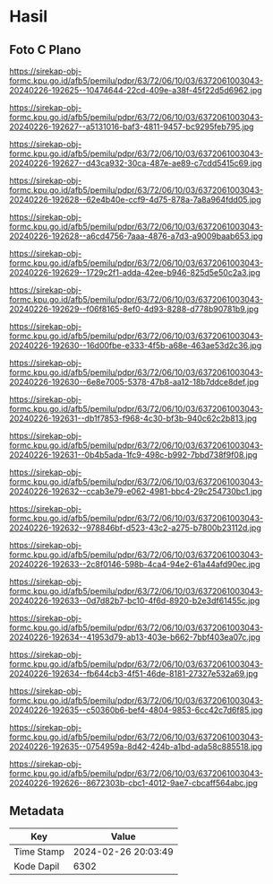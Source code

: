 # Hasil

## Foto C Plano

https://sirekap-obj-formc.kpu.go.id/afb5/pemilu/pdpr/63/72/06/10/03/6372061003043-20240226-192625--10474644-22cd-409e-a38f-45f22d5d6962.jpg

https://sirekap-obj-formc.kpu.go.id/afb5/pemilu/pdpr/63/72/06/10/03/6372061003043-20240226-192627--a5131016-baf3-4811-9457-bc9295feb795.jpg

https://sirekap-obj-formc.kpu.go.id/afb5/pemilu/pdpr/63/72/06/10/03/6372061003043-20240226-192627--d43ca932-30ca-487e-ae89-c7cdd5415c69.jpg

https://sirekap-obj-formc.kpu.go.id/afb5/pemilu/pdpr/63/72/06/10/03/6372061003043-20240226-192628--62e4b40e-ccf9-4d75-878a-7a8a964fdd05.jpg

https://sirekap-obj-formc.kpu.go.id/afb5/pemilu/pdpr/63/72/06/10/03/6372061003043-20240226-192628--a6cd4756-7aaa-4876-a7d3-a9009baab653.jpg

https://sirekap-obj-formc.kpu.go.id/afb5/pemilu/pdpr/63/72/06/10/03/6372061003043-20240226-192629--1729c2f1-adda-42ee-b946-825d5e50c2a3.jpg

https://sirekap-obj-formc.kpu.go.id/afb5/pemilu/pdpr/63/72/06/10/03/6372061003043-20240226-192629--f06f8165-8ef0-4d93-8288-d778b90781b9.jpg

https://sirekap-obj-formc.kpu.go.id/afb5/pemilu/pdpr/63/72/06/10/03/6372061003043-20240226-192630--16d00fbe-e333-4f5b-a68e-463ae53d2c36.jpg

https://sirekap-obj-formc.kpu.go.id/afb5/pemilu/pdpr/63/72/06/10/03/6372061003043-20240226-192630--6e8e7005-5378-47b8-aa12-18b7ddce8def.jpg

https://sirekap-obj-formc.kpu.go.id/afb5/pemilu/pdpr/63/72/06/10/03/6372061003043-20240226-192631--db1f7853-f968-4c30-bf3b-940c62c2b813.jpg

https://sirekap-obj-formc.kpu.go.id/afb5/pemilu/pdpr/63/72/06/10/03/6372061003043-20240226-192631--0b4b5ada-1fc9-498c-b992-7bbd738f9f08.jpg

https://sirekap-obj-formc.kpu.go.id/afb5/pemilu/pdpr/63/72/06/10/03/6372061003043-20240226-192632--ccab3e79-e062-4981-bbc4-29c254730bc1.jpg

https://sirekap-obj-formc.kpu.go.id/afb5/pemilu/pdpr/63/72/06/10/03/6372061003043-20240226-192632--978846bf-d523-43c2-a275-b7800b23112d.jpg

https://sirekap-obj-formc.kpu.go.id/afb5/pemilu/pdpr/63/72/06/10/03/6372061003043-20240226-192633--2c8f0146-598b-4ca4-94e2-61a44afd90ec.jpg

https://sirekap-obj-formc.kpu.go.id/afb5/pemilu/pdpr/63/72/06/10/03/6372061003043-20240226-192633--0d7d82b7-bc10-4f6d-8920-b2e3df61455c.jpg

https://sirekap-obj-formc.kpu.go.id/afb5/pemilu/pdpr/63/72/06/10/03/6372061003043-20240226-192634--41953d79-ab13-403e-b662-7bbf403ea07c.jpg

https://sirekap-obj-formc.kpu.go.id/afb5/pemilu/pdpr/63/72/06/10/03/6372061003043-20240226-192634--fb644cb3-4f51-46de-8181-27327e532a69.jpg

https://sirekap-obj-formc.kpu.go.id/afb5/pemilu/pdpr/63/72/06/10/03/6372061003043-20240226-192635--c50360b6-bef4-4804-9853-6cc42c7d6f85.jpg

https://sirekap-obj-formc.kpu.go.id/afb5/pemilu/pdpr/63/72/06/10/03/6372061003043-20240226-192635--0754959a-8d42-424b-a1bd-ada58c885518.jpg

https://sirekap-obj-formc.kpu.go.id/afb5/pemilu/pdpr/63/72/06/10/03/6372061003043-20240226-192626--8672303b-cbc1-4012-9ae7-cbcaff564abc.jpg


## Metadata

| Key        | Value               |
| ---------- | ------------------- |
| Time Stamp | 2024-02-26 20:03:49 |
| Kode Dapil | 6302                |



